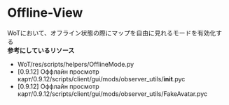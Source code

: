 # Offline-View
WoTにおいて、オフライン状態の際にマップを自由に見れるモードを有効化する  
<b>参考にしているリソース</b>  
 - WoT/res/scripts/helpers/OfflineMode.py  
 - [0.9.12] Оффлайн просмотр карт/0.9.12/scripts/client/gui/mods/observer_utils/__init__.pyc  
 - [0.9.12] Оффлайн просмотр карт/0.9.12/scripts/client/gui/mods/observer_utils/FakeAvatar.pyc  
